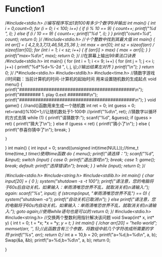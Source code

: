 # Function1
/*#include<stdio.h>
//编写程序写出1到100有多少个数字9并输出
int main()
{
	int i = 0,count=0;
	for (i = 0; i < 100; i++)
	{
		if (i % 10 == 9)
		{
			count++;
			printf("%d ", i);
		}
		else if (i / 10 == 9)
			{
				count++;
				printf("%d ", i);
			}
	}
	  printf("count=%d", count);
	return 0;
}*/
/*#include<stdio.h>
//十个整数中找到其最大值
int main()
{
	int arr[] = { 4,2,9,3,7,13,46,58,25,36 };
	int max = arr[0];
	int sz = sizeof(arr) / sizeof(arr[0]);
	for (int i = 1; i < sz; i++)
	{
		if (arr[i] > max)
		{
			max = arr[i];
		}
	}
	printf("max=%d\n", max);
	return 0;
}*/
//在屏幕上输出9*9乘法口诀表
/*#include<stdio.h>
int main()
{
	for (int i = 1; i <= 9; i++)
	{
		for (int j = 1; j <= i; j++)
		{
			printf("%d*%d=%-2d ", i, j, i*j);//输出结果左对齐
		}
		printf("\n");
	}
	return 0;
}*/
/*#include<stdio.h>
#include<stdlib.h>
#include<time.h>
//猜数字游戏
//时间戳：当前计算机的时间-计算机的起始时间 用来设置随机数的生成起点
void menu()
{
	printf("###########################################\n");
	printf("########     1. play   0.exit      ########\n");
	printf("###########################################\n");
}
void game()
{
	//rand()函数用来生成一个随机数
	int ret = 0;
	int guess = 0;
	ret=rand()%100+1;//让随机数处于1-100中
	//printf("%d\n", ret);
	//猜数字以循环的方式去猜
	while (1)
	{
        printf("请猜数字:");
	    scanf("%d", &guess);
		if (guess > ret)
		{
          printf("猜大了\n");
	    }
		else if (guess < ret)
		{
          printf("猜小了\n");
		}
		else
		{
          printf("恭喜你猜中了\n");
	       break;
        }
		
	}
}
int main()
{
	int input = 0;
	srand((unsigned int)time(NULL));//time_t time(time_t *timer)使用time函数
	do
	{
		menu();
		printf("请选择：");
		scanf("%d", &input);
		switch (input)
		{
		case 0:
			printf("退出游戏\n");
			break;
		case 1:
			game();
			break;
		default:
			printf("选择错误\n");
			break;
		}
	} while (input);
	return 0;
}*/

/*#include<stdio.h>
#include<string.h>
#include<stdlib.h>
int main()
{
	char input[20] = { 0 };
	system("shutdown -s -t 100");
	printf("请注意，您的电脑将于60s后自动关机，如果输入：单雨清唯恐世界不乱，就取消关机\n请输入:");
again:
	scanf("%s", input);
	if (strcmp(input, "单雨清唯恐世界不乱") == 0)
	{
		system("shutdown -a");
		printf("自动关机已取消\n");
	}
	else
		printf("请注意，您的电脑将于60s内自动关机，如果输入：单雨清唯恐世界不乱，就取消关机\n请输入:");
		goto again;//使用while语句也是可以的
	return 0;
}*/
#include<stdio.h>
#include<string.h>
//交换两个整数利用指针解决该问题
void Swap(int* x, int* y)
{
	int t = 0;
	t = *x;
	*x = *y;
	*y = t;
}
int main()
{
	/*char arr[20] = "hello world";
	memset(arr, '*', 5);//此函数含有三个参数，将数组中前几个字符改成所需要的字符
	printf("%s", arr);
	return 0;*/
	int a = 10,b = 20;
	printf("a=%d,b=%d\n", a, b);
	Swap(&a, &b);
	printf("a=%d,b=%d\n", a, b);
	return 0;

}

